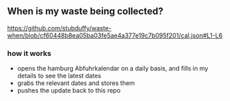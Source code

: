 ## When is my waste being collected?
  https://github.com/stubduffy/waste-when/blob/cf60448b8ea05ba03fe5ae4a377e19c7b095f201/cal.json#L1-L6
  
  ### how it works
  - opens the hamburg Abfuhrkalendar on a daily basis, and fills in my details to see the latest dates
  - grabs the relevant dates and stores them
  - pushes the update back to this repo
  
